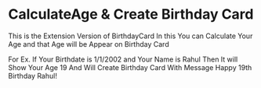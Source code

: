 # CalculateAge & Create Birthday Card
This is the Extension Version of BirthdayCard 
In this You can Calculate Your Age and that Age will be Appear on Birthday Card

For Ex. If Your Birthdate is 1/1/2002 and Your Name is Rahul
Then It will Show Your Age 19
And Will Create Birthday Card With Message Happy 19th Birthday Rahul! 

